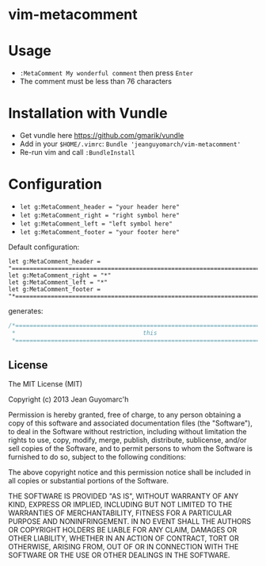 vim-metacomment
===============

# Usage

* `:MetaComment My wonderful comment` then press `Enter`
* The comment must be less than 76 characters


# Installation with Vundle

* Get vundle here https://github.com/gmarik/vundle
* Add in your `$HOME/.vimrc`: `Bundle 'jeanguyomarch/vim-metacomment'`
* Re-run vim and call `:BundleInstall`


# Configuration

* `let g:MetaComment_header = "your header here"`
* `let g:MetaComment_right = "right symbol here"`
* `let g:MetaComment_left = "left symbol here"`
* `let g:MetaComment_footer = "your footer here"`

Default configuration:

```viml
let g:MetaComment_header = "============================================================================*"
let g:MetaComment_right = "*"
let g:MetaComment_left = "*"
let g:MetaComment_footer = "*============================================================================"
```

generates:

```c
/*============================================================================*
 *                                    this                                    *
 *============================================================================*/
```

License
-------

The MIT License (MIT)

Copyright (c) 2013 Jean Guyomarc'h

Permission is hereby granted, free of charge, to any person obtaining a copy
of this software and associated documentation files (the "Software"), to deal
in the Software without restriction, including without limitation the rights
to use, copy, modify, merge, publish, distribute, sublicense, and/or sell
copies of the Software, and to permit persons to whom the Software is
furnished to do so, subject to the following conditions:

The above copyright notice and this permission notice shall be included in
all copies or substantial portions of the Software.

THE SOFTWARE IS PROVIDED "AS IS", WITHOUT WARRANTY OF ANY KIND, EXPRESS OR
IMPLIED, INCLUDING BUT NOT LIMITED TO THE WARRANTIES OF MERCHANTABILITY,
FITNESS FOR A PARTICULAR PURPOSE AND NONINFRINGEMENT. IN NO EVENT SHALL THE
AUTHORS OR COPYRIGHT HOLDERS BE LIABLE FOR ANY CLAIM, DAMAGES OR OTHER
LIABILITY, WHETHER IN AN ACTION OF CONTRACT, TORT OR OTHERWISE, ARISING FROM,
OUT OF OR IN CONNECTION WITH THE SOFTWARE OR THE USE OR OTHER DEALINGS IN
THE SOFTWARE.
